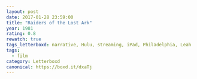 ```yaml
---
layout: post 
date: 2017-01-28 23:59:00
title: "Raiders of the Lost Ark"
year: 1981
rating: 0.8
rewatch: true
tags_letterboxd: narrative, Hulu, streaming, iPad, Philadelphia, Leah
tags:
  - film
category: Letterboxd
canonical: https://boxd.it/dxaTj
---
```

